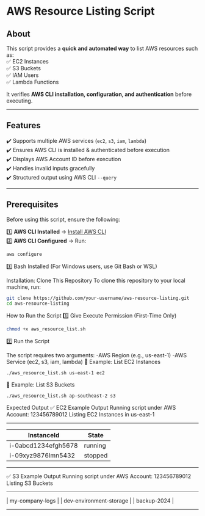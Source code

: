 # AWS Resource Listing Script

## About

This script provides a **quick and automated way** to list AWS resources such as:  
✅ EC2 Instances  
✅ S3 Buckets  
✅ IAM Users  
✅ Lambda Functions

It verifies **AWS CLI installation, configuration, and authentication** before executing.

---

## Features

✔️ Supports multiple AWS services (`ec2`, `s3`, `iam`, `lambda`)  
✔️ Ensures AWS CLI is installed & authenticated before execution  
✔️ Displays AWS Account ID before execution  
✔️ Handles invalid inputs gracefully  
✔️ Structured output using AWS CLI `--query`

---

## Prerequisites

Before using this script, ensure the following:

1️⃣ **AWS CLI Installed** → [Install AWS CLI](https://aws.amazon.com/cli/)  
2️⃣ **AWS CLI Configured** → Run:

```sh
aws configure
```

3️⃣ Bash Installed (For Windows users, use Git Bash or WSL)

Installation: Clone This Repository
To clone this repository to your local machine, run:

```sh
git clone https://github.com/your-username/aws-resource-listing.git
cd aws-resource-listing
```

How to Run the Script
1️⃣ Give Execute Permission (First-Time Only)

```sh
chmod +x aws_resource_list.sh
```

2️⃣ Run the Script

The script requires two arguments:
-AWS Region (e.g., us-east-1)
-AWS Service (ec2, s3, iam, lambda)
🔹 Example: List EC2 Instances

```sh
./aws_resource_list.sh us-east-1 ec2
```

🔹 Example: List S3 Buckets

```sh
./aws_resource_list.sh ap-southeast-2 s3
```

Expected Output
✅ EC2 Example Output
Running script under AWS Account: 123456789012
Listing EC2 Instances in us-east-1

---

| InstanceId          | State   |
| ------------------- | ------- |
| i-0abcd1234efgh5678 | running |
| i-09xyz9876lmn5432  | stopped |

---

✅ S3 Example Output
Running script under AWS Account: 123456789012
Listing S3 Buckets

---

| my-company-logs |
| dev-environment-storage |
| backup-2024 |

---

